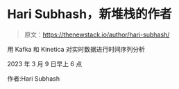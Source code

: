 # Hari Subhash，新堆栈的作者

> 原文：<https://thenewstack.io/author/hari-subhash/>

用 Kafka 和 Kinetica 对实时数据进行时间序列分析

2023 年 3 月 9 日早上 6 点

作者:Hari Subhash